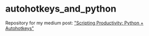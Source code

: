 # autohotkeys_and_python
Repository for my medium post: ["Scripting Productivity: Python + Autohotkeys"](https://medium.com/@lucas-soares/scripting-productivity-python-autohotkeys-453a2face9af)
